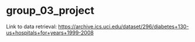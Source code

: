 # group_03_project

Link to data retrieval:
https://archive.ics.uci.edu/dataset/296/diabetes+130-us+hospitals+for+years+1999-2008
